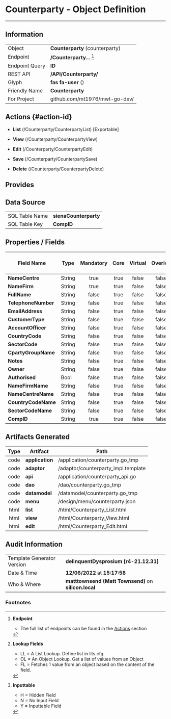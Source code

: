 # **Counterparty** - Object Definition
---
##  Information
|   |   |
|---|---|
|Object         |**Counterparty** (counterparty) |
|Endpoint 	    |**/Counterparty...** [^1]|
|Endpoint Query |**ID**|
|REST API|**/API/Counterparty/**|
Glyph|**fas fa-user** ()
Friendly Name|**Counterparty**|
|For Project    |github.com/mt1976/mwt-go-dev/|

##  Actions {#action-id}
* **List** (/Counterparty/CounterpartyList) [Exportable]
* **View** (/Counterparty/CounterpartyView)
* **Edit** (/Counterparty/CounterpartyEdit)
* **Save** (/Counterparty/CounterpartySave)

* **Delete** (/Counterparty/CounterpartyDelete)







##  Provides







##  Data Source 
|   |   |
|---|---|
SQL Table Name       | **sienaCounterparty**
SQL Table Key | **CompID**



##  Properties / Fields
| Field Name| Type | Mandatory | Core | Virtual | Overide | Lookup [^2]| Lookup Object      | Lookup Field Source         | Lookup Return Value                | Inputable [^3]|DB Column|Default Value|
| -- | --  | :--: | :--: | :--: |:--: |:--: |:--: |-- |-- |:--: |-- | --|
|**NameCentre**|String|true|true|false|false|||||Y|NameCentre||
|**NameFirm**|String|true|true|false|false|||||Y|NameFirm||
|**FullName**|String|false|true|false|false|||||Y|FullName||
|**TelephoneNumber**|String|false|true|false|false|||||Y|TelephoneNumber||
|**EmailAddress**|String|false|true|false|false|||||Y|EmailAddress||
|**CustomerType**|String|false|true|false|false|||||Y|CustomerType||
|**AccountOfficer**|String|false|true|false|false|||||Y|AccountOfficer||
|**CountryCode**|String|false|true|false|false|||||Y|CountryCode||
|**SectorCode**|String|false|true|false|false|||||Y|SectorCode||
|**CpartyGroupName**|String|false|true|false|false|||||Y|CpartyGroupName||
|**Notes**|String|false|true|false|false|||||Y|Notes||
|**Owner**|String|false|true|false|false|||||Y|Owner||
|**Authorised**|Bool|false|true|false|false|||||Y|Authorised|True|
|**NameFirmName**|String|false|true|false|false|||||Y|NameFirmName||
|**NameCentreName**|String|false|true|false|false|||||Y|NameCentreName||
|**CountryCodeName**|String|false|true|false|false|||||Y|CountryCodeName||
|**SectorCodeName**|String|false|true|false|false|||||Y|SectorCodeName||
|**CompID**|String|true|true|false|false|||||Y|CompID||


##  Artifacts Generated
| Type | Artifact | Path|
| :--: | -- | -- |
| code | **application** | /application/counterparty.go_tmp |
| code | **adaptor** | /adaptor/counterparty_impl.template |
| code | **api** | /application/counterparty_api.go |
| code | **dao** | /dao/counterparty.go_tmp |
| code | **datamodel** | /datamodel/counterparty.go_tmp |
| code | **menu** | /design/menu/counterparty.json |
| html | **list** | /html/Counterparty_List.html |
| html | **view** | /html/Counterparty_View.html |
| html | **edit** | /html/Counterparty_Edit.html |


## Audit Information
|   |   |
|---|---|
Template Generator Version   | **delinquentDysprosium [r4-21.12.31]**
Date & Time		     | **12/06/2022** at **15:17:58**
Who & Where		     | **matttownsend (Matt Townsend)** on **silicon.local**

### Footnotes
[^1]: **Endpoint**
    * The full list of endpoints can be found in the [Actions](#action-id) section
[^2]: **Lookup Fields**
    * LL = A List Lookup. Define list in lits.cfg
    * OL = An Object Lookup. Get a list of values from an Object
    * FL = Fetches 1 value from an object based on the content of the field. 
[^3]: **Inputtable**   
    * H = Hidden Field
    * N = No Input Field
    * Y = Inputtable Field